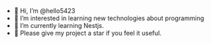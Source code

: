 - 👋 Hi, I’m @hello5423
- 👀 I’m interested in learning new technologies about programming
- 🌱 I’m currently learning Nestjs.
- 💞️ Please give my project a star if you feel it useful.

<!---
hello5423/hello5423 is a ✨ special ✨ repository because its `README.md` (this file) appears on your GitHub profile.
You can click the Preview link to take a look at your changes.
--->
